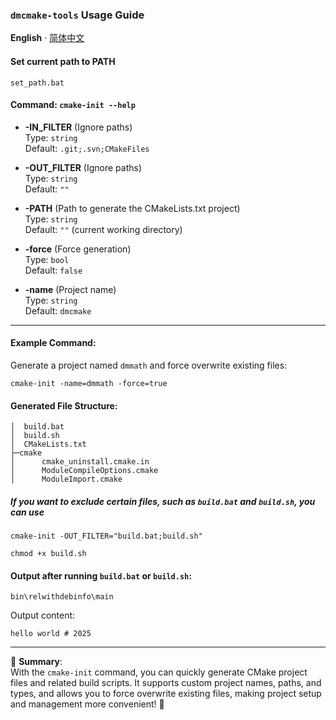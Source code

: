 ### `dmcmake-tools` Usage Guide

**English** · [简体中文](./README.zh-CN.md) 

#### Set current path to PATH

```shell
set_path.bat
```

#### Command: `cmake-init --help`

- **-IN_FILTER** (Ignore paths)  
  Type: `string`  
  Default: `.git;.svn;CMakeFiles`  
- **-OUT_FILTER** (Ignore paths)  
  Type: `string`  
  Default: `""`  

- **-PATH** (Path to generate the CMakeLists.txt project)  
  Type: `string`  
  Default: `""` (current working directory)

- **-force** (Force generation)  
  Type: `bool`  
  Default: `false`

- **-name** (Project name)  
  Type: `string`  
  Default: `dmcmake`

---

#### Example Command:  
Generate a project named `dmmath` and force overwrite existing files:

```shell
cmake-init -name=dmmath -force=true
```

#### Generated File Structure:

```
│  build.bat
│  build.sh
│  CMakeLists.txt
├─cmake
│      cmake_uninstall.cmake.in
│      ModuleCompileOptions.cmake
│      ModuleImport.cmake
```

##### If you want to exclude certain files, such as `build.bat` and `build.sh`, you can use

```
cmake-init -OUT_FILTER="build.bat;build.sh"
```


```shell
chmod +x build.sh
```

#### Output after running `build.bat` or `build.sh`:

```
bin\relwithdebinfo\main
```

Output content:

```
hello world # 2025
```

--- 

🎉 **Summary**:  
With the `cmake-init` command, you can quickly generate CMake project files and related build scripts. It supports custom project names, paths, and types, and allows you to force overwrite existing files, making project setup and management more convenient! 🚀
